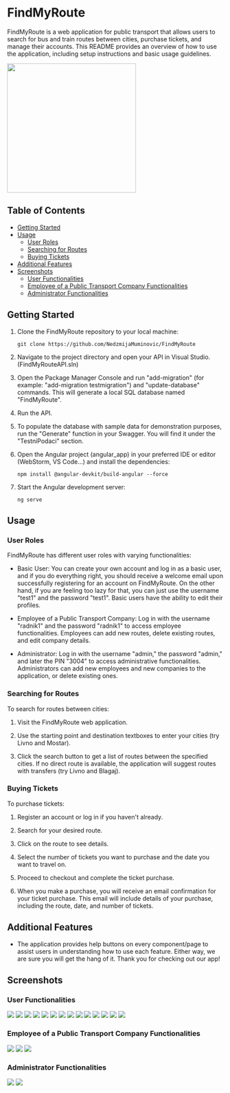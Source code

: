 # FindMyRoute

FindMyRoute is a web application for public transport that allows users to search for bus and train routes between cities, purchase tickets, and manage their accounts. This README provides an overview of how to use the application, including setup instructions and basic usage guidelines.

<img src="https://github-production-user-asset-6210df.s3.amazonaws.com/56384122/269125057-f6df4368-b099-40d4-a0dd-637b24e8f688.png" width="300" height="300">

## Table of Contents

- [Getting Started](#getting-started)
- [Usage](#usage)
  - [User Roles](#user-roles)
  - [Searching for Routes](#searching-for-routes)
  - [Buying Tickets](#buying-tickets)
- [Additional Features](#additional-features)
- [Screenshots](#screenshots)
  - [User Functionalities](#user-functionalities)
  - [Employee of a Public Transport Company Functionalities](#employee-of-a-public-transport-company-functionalities)
  - [Administrator Functionalities](#administrator-functionalities)

## Getting Started

1. Clone the FindMyRoute repository to your local machine:

   ```shell
   git clone https://github.com/NedzmijaMuminovic/FindMyRoute

2. Navigate to the project directory and open your API in Visual Studio. (FindMyRouteAPI.sln)

3. Open the Package Manager Console and run "add-migration" (for example: "add-migration testmigration") and "update-database" commands. This will generate a local SQL database named "FindMyRoute".

4. Run the API.

5. To populate the database with sample data for demonstration purposes, run the "Generate" function in your Swagger. You will find it under the "TestniPodaci" section.
   
6. Open the Angular project (angular_app) in your preferred IDE or editor (WebStorm, VS Code...) and install the dependencies:
   ```shell
   npm install @angular-devkit/build-angular --force

7. Start the Angular development server:
   ```shell
   ng serve

## Usage

### User Roles

FindMyRoute has different user roles with varying functionalities:

- Basic User: You can create your own account and log in as a basic user, and if you do everything right, you should receive a welcome email upon successfully registering for an account on FindMyRoute. On the other hand, if you are feeling too lazy for that, you can just use the username "test1" and the password "test1". Basic users have the ability to edit their profiles.

- Employee of a Public Transport Company: Log in with the username "radnik1" and the password "radnik1" to access employee functionalities. Employees can add new routes, delete existing routes, and edit company details.

 - Administrator: Log in with the username "admin," the password "admin," and later the PIN "3004" to access administrative functionalities. Administrators can add new employees and new companies to the application, or delete existing ones.

### Searching for Routes

To search for routes between cities:

1. Visit the FindMyRoute web application.

2. Use the starting point and destination textboxes to enter your cities (try Livno and Mostar).

3. Click the search button to get a list of routes between the specified cities. If no direct route is available, the application will suggest routes with transfers (try Livno and Blagaj).

### Buying Tickets

To purchase tickets:

1. Register an account or log in if you haven't already.

2. Search for your desired route.

3. Click on the route to see details.

4. Select the number of tickets you want to purchase and the date you want to travel on.

5. Proceed to checkout and complete the ticket purchase.
   
6. When you make a purchase, you will receive an email confirmation for your ticket purchase. This email will include details of your purchase, including the route, date, and number of tickets. 

## Additional Features

- The application provides help buttons on every component/page to assist users in understanding how to use each feature. Either way, we are sure you will get the hang of it. Thank you for checking out our app!

## Screenshots
### User Functionalities
![](https://github.com/NedzmijaMuminovic/FindMyRoute/blob/master/FMR%20Screenshots/1.png)
![](https://github.com/NedzmijaMuminovic/FindMyRoute/blob/master/FMR%20Screenshots/2.png)
![](https://github.com/NedzmijaMuminovic/FindMyRoute/blob/master/FMR%20Screenshots/3.png)
![](https://github.com/NedzmijaMuminovic/FindMyRoute/blob/master/FMR%20Screenshots/4.png)
![](https://github.com/NedzmijaMuminovic/FindMyRoute/blob/master/FMR%20Screenshots/5.png)
![](https://github.com/NedzmijaMuminovic/FindMyRoute/blob/master/FMR%20Screenshots/6.png)
![](https://github.com/NedzmijaMuminovic/FindMyRoute/blob/master/FMR%20Screenshots/7.png)
![](https://github.com/NedzmijaMuminovic/FindMyRoute/blob/master/FMR%20Screenshots/8.png)
![](https://github.com/NedzmijaMuminovic/FindMyRoute/blob/master/FMR%20Screenshots/9.png)
![](https://github.com/NedzmijaMuminovic/FindMyRoute/blob/master/FMR%20Screenshots/10.png)
![](https://github.com/NedzmijaMuminovic/FindMyRoute/blob/master/FMR%20Screenshots/11.png)
![](https://github.com/NedzmijaMuminovic/FindMyRoute/blob/master/FMR%20Screenshots/17.png)
![](https://github.com/NedzmijaMuminovic/FindMyRoute/blob/master/FMR%20Screenshots/18.png)
![](https://github.com/NedzmijaMuminovic/FindMyRoute/blob/master/FMR%20Screenshots/19.png)

### Employee of a Public Transport Company Functionalities
![](https://github.com/NedzmijaMuminovic/FindMyRoute/blob/master/FMR%20Screenshots/12.png)
![](https://github.com/NedzmijaMuminovic/FindMyRoute/blob/master/FMR%20Screenshots/13.png)
![](https://github.com/NedzmijaMuminovic/FindMyRoute/blob/master/FMR%20Screenshots/14.png)
### Administrator Functionalities
![](https://github.com/NedzmijaMuminovic/FindMyRoute/blob/master/FMR%20Screenshots/15.png)
![](https://github.com/NedzmijaMuminovic/FindMyRoute/blob/master/FMR%20Screenshots/16.png)
